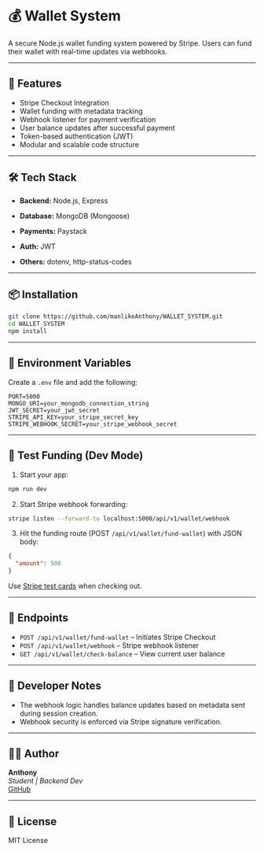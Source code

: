 
# 💰 Wallet System

A secure Node.js wallet funding system powered by Stripe. Users can fund their wallet with real-time updates via webhooks.

---

## 🚀 Features

- Stripe Checkout Integration  
- Wallet funding with metadata tracking  
- Webhook listener for payment verification  
- User balance updates after successful payment  
- Token-based authentication (JWT)  
- Modular and scalable code structure  

---

## 🛠️ Tech Stack

- **Backend:** Node.js, Express  
- **Database:** MongoDB (Mongoose)  

- **Payments:** Paystack  
- **Auth:** JWT  
- **Others:** dotenv, http-status-codes  

---

## 📦 Installation

```bash
git clone https://github.com/manlikeAnthony/WALLET_SYSTEM.git
cd WALLET_SYSTEM
npm install
```

---

## 🔐 Environment Variables

Create a `.env` file and add the following:

```env
PORT=5000
MONGO_URI=your_mongodb_connection_string
JWT_SECRET=your_jwt_secret
STRIPE_API_KEY=your_stripe_secret_key
STRIPE_WEBHOOK_SECRET=your_stripe_webhook_secret
```

---

## 🧪 Test Funding (Dev Mode)

1. Start your app:

```bash
npm run dev
```

2. Start Stripe webhook forwarding:

```bash
stripe listen --forward-to localhost:5000/api/v1/wallet/webhook
```

3. Hit the funding route (POST `/api/v1/wallet/fund-wallet`) with JSON body:

```json
{
  "amount": 500
}
```

Use [Stripe test cards](https://stripe.com/docs/testing) when checking out.

---

## 📂 Endpoints

- `POST /api/v1/wallet/fund-wallet` – Initiates Stripe Checkout  
- `POST /api/v1/wallet/webhook` – Stripe webhook listener  
- `GET /api/v1/wallet/check-balance` – View current user balance  

---

## 🧠 Developer Notes

- The webhook logic handles balance updates based on metadata sent during session creation.  
- Webhook security is enforced via Stripe signature verification.

---

## 👨‍💻 Author

**Anthony**  
_Student | Backend Dev_  
[GitHub](https://github.com/manlikeAnthony)

---

## 🧾 License

MIT License
```

